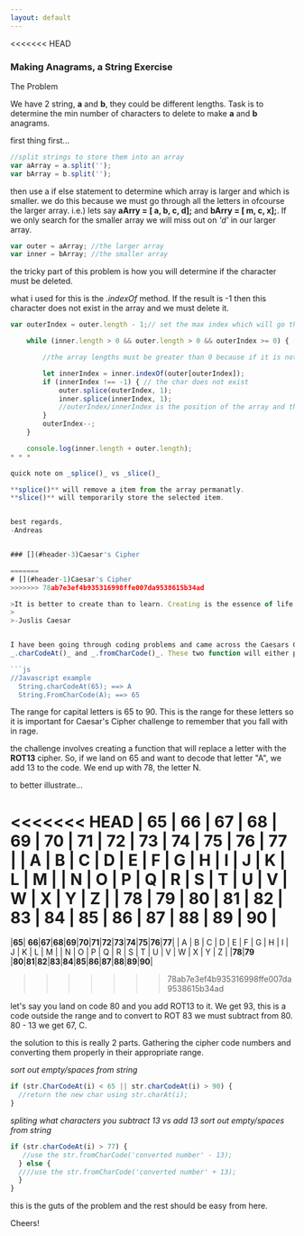 ```yaml
---
layout: default
---
```

<<<<<<< HEAD

### [](#header-3)Making Anagrams, a String Exercise

The Problem

We have 2 string, **a** and **b**, they could be different lengths. Task is to determine the min number of characters to delete to make **a** and **b** anagrams.

first thing first...
```js
//split strings to store them into an array
var aArray = a.split('');
var bArray = b.split('');
```

then use a if else statement to determine which array is larger and which is smaller. we do this because we must go through all the letters in ofcourse the larger array. i.e.) lets say **aArry = [ a, b, c, d];** and **bArry = [ m, c, x];**. If we only search for the smaller array we will miss out on _'d'_ in our larger array.
```js
var outer = aArray; //the larger array
var inner = bArray; //the smaller array
```

the tricky part of this problem is how you will determine if the character must be deleted.

what i used for this is the _.indexOf_ method. If the result is -1 then this character does not exist in the array and we must delete it.

```js
var outerIndex = outer.length - 1;// set the max index which will go through each of the items in the array.

    while (inner.length > 0 && outer.length > 0 && outerIndex >= 0) {

    	//the array lengths must be greater than 0 because if it is not then we have no array to compare.

        let innerIndex = inner.indexOf(outer[outerIndex]);
        if (innerIndex !== -1) { // the char does not exist
            outer.splice(outerIndex, 1);
            inner.splice(innerIndex, 1);
            //outerIndex/innerIndex is the position of the array and the _1_ is howmany spaces out we will splace
        }
        outerIndex--;
    }

    console.log(inner.length + outer.length);
* * *

quick note on _splice()_ vs _slice()_

**splice()** will remove a item from the array permanatly.
**slice()** will temporarily store the selected item.


best regards,
-Andreas


### [](#header-3)Caesar's Cipher

=======
# [](#header-1)Caesar's Cipher
>>>>>>> 78ab7e3ef4b935316998ffe007da9538615b34ad

>It is better to create than to learn. Creating is the essence of life.
>
>-Juslis Caesar


I have been going through coding problems and came across the Caesars Cipher and thought it might be useful enough to reference the functions.
_.charCodeAt()_ and _.fromCharCode()_. These two function will either produce a numeric value for a character or vice-versa.

```js
//Javascript example
  String.charCodeAt(65); ==> A
  String.FromCharCode(A); ==> 65
```

The range for capital letters is 65 to 90. This is the range for these letters so it is important for Caesar's Cipher challenge to remember that you fall with in rage.

the challenge involves creating a function that will replace a letter with the **ROT13** cipher. So, if we land on 65 and want to decode that letter "A", we add 13 to the code. We end up with 78, the letter N.

to better illustrate...

<<<<<<< HEAD
| **65** | **66** | **67** | **68** | **69** | **70** | **71** | **72** | **73** | **74** | **75** | **76** | **77** |
|   A    |   B    |   C    |   D    |   E    |   F    |   G    |   H    |   I    |   J    |   K    |   L    |   M    |
|   N    |   O    |   P    |   Q    |   R    |   S    |   T    |   U    |   V    |   W    |   X    |   Y    |   Z    |
| **78** | **79** | **80** | **81** | **82** | **83** | **84** | **85** | **86** | **87** | **88** | **89** | **90** |
=======
|**65**| **66**|**67**|**68**|**69**|**70**|**71**|**72**|**73**|**74**|**75**|**76**|**77**|
|  A   |   B   |  C   |  D   |  E   |  F   |  G   |  H   |  I   |  J   |  K   |  L   |  M   |
|  N   |   O   |  P   |  Q   |  R   |  S   |  T   |  U   |  V   |  W   |  X   |  Y   |  Z   |
|**78**|**79** |**80**|**81**|**82**|**83**|**84**|**85**|**86**|**87**|**88**|**89**|**90**|
>>>>>>> 78ab7e3ef4b935316998ffe007da9538615b34ad

let's say you land on code 80 and you add ROT13 to it. We get 93, this is a code outside the range and to convert to ROT 83 we must subtract from 80. 80 - 13 we get 67, C. 

the solution to this is really 2 parts. Gathering the cipher code numbers and converting them properly in their appropriate range.

_sort out empty/spaces from string_
```js
if (str.CharCodeAt(i) < 65 || str.charCodeAt(i) > 90) {
  //return the new char using str.charAt(i);
}
```

_spliting what characters you subtract 13 vs add 13_
_sort out empty/spaces from string_
```js
if (str.charCodeAt(i) > 77) {
   //use the str.fromCharCode('converted number' - 13);
  } else {
  ////use the str.fromCharCode('converted number' + 13);
  }
}
```

this is the guts of the problem and the rest should be easy from here.

Cheers!





